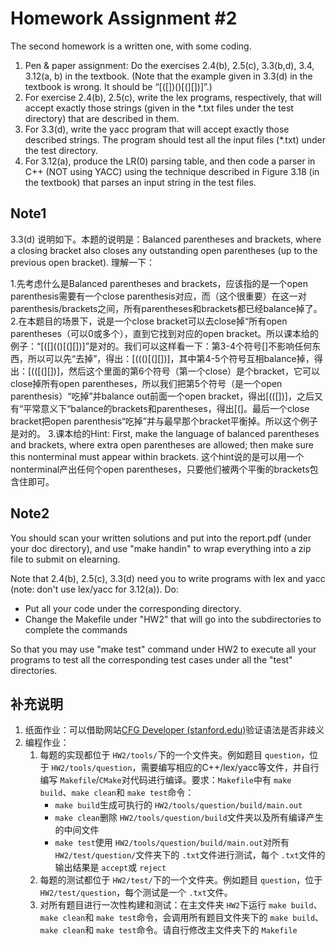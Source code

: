 # Homework Assignment #2

The second homework is a written one, with some coding.

1. Pen & paper assignment:  Do the exercises 2.4(b), 2.5(c), 3.3(b,d), 3.4, 3.12(a, b) in the textbook. (Note that the example given in 3.3(d) in the textbook is wrong. It should be “[([])()[(][])]”.)
2. For exercise 2.4(b), 2.5(c), write the lex programs, respectively, that will accept exactly those strings (given in the *.txt files under the test directory) that are described in them.
3. For 3.3(d), write the yacc program that will accept exactly those described strings. The program should test all the input files (*.txt) under the test directory.
4. For 3.12(a), produce the LR(0) parsing table, and then code a parser in C++ (NOT using YACC) using the technique described in Figure 3.18 (in the textbook) that parses an input string in the test files.

## Note1

3.3(d) 说明如下。本题的说明是：Balanced parentheses and brackets, where a closing bracket also closes any outstanding open parentheses (up to the previous open bracket). 理解一下：

1.先考虑什么是Balanced parentheses and brackets，应该指的是一个open parenthesis需要有一个close parenthesis对应，而（这个很重要）在这一对parenthesis/brackets之间，所有parentheses和brackets都已经balance掉了。
2.在本题目的场景下，说是一个close bracket可以去close掉“所有open parentheses（可以0或多个），直到它找到对应的open bracket。所以课本给的例子：“[([](()[(][])]”是对的。我们可以这样看一下：第3-4个符号[]不影响任何东西，所以可以先“去掉”，得出：[((()[(][])]，其中第4-5个符号互相balance掉，得出：[(([(][])]，然后这个里面的第6个符号（第一个close）是个bracket，它可以close掉所有open parentheses，所以我们把第5个符号（是一个open parenthesis）“吃掉”并balance out前面一个open bracket，得出[(([])]，之后又有“平常意义下“balance的brackets和parentheses，得出[(]。最后一个close bracket把open parenthesis“吃掉”并与最早那个bracket平衡掉。所以这个例子是对的。
3.课本给的Hint: First, make the language of balanced parentheses and brackets, where extra open parentheses are allowed; then make sure this nonterminal must appear within brackets. 这个hint说的是可以用一个nonterminal产出任何个open parentheses，只要他们被两个平衡的brackets包含住即可。

## Note2

You should scan your written solutions and put into the report.pdf (under your doc directory), and use "make handin" to wrap everything into a zip file to submit on elearning.

Note that 2.4(b), 2.5(c), 3.3(d) need you to write programs with lex and yacc (note: don't use lex/yacc for 3.12(a)). Do:

* Put all your code under the corresponding directory.
* Change the Makefile under "HW2" that will go into the subdirectories to complete the commands

So that you may use "make test" command under HW2 to execute all your programs to test all the corresponding test cases under all the "test" directories.

## 补充说明

1. 纸面作业：可以借助网站[CFG Developer (stanford.edu)](https://web.stanford.edu/class/archive/cs/cs103/cs103.1156/tools/cfg/)验证语法是否非歧义
2. 编程作业：
   1. 每题的实现都位于 `HW2/tools/`下的一个文件夹。例如题目 `question`，位于 `HW2/tools/question`，需要编写相应的C++/lex/yacc等文件，并自行编写 `Makefile`/`CMake`对代码进行编译。要求：`Makefile`中有 `make build`、`make clean`和 `make test`命令：
      - `make build`生成可执行的 `HW2/tools/question/build/main.out`
      - `make clean`删除 `HW2/tools/question/build`文件夹以及所有编译产生的中间文件
      - `make test`使用 `HW2/tools/question/build/main.out`对所有 `HW2/test/question/`文件夹下的 `.txt`文件进行测试，每个 `.txt`文件的输出结果是 `accept`或 `reject`
   2. 每题的测试都位于 `HW2/test/`下的一个文件夹。例如题目 `question`，位于 `HW2/test/question`，每个测试是一个 `.txt`文件。
   3. 对所有题目进行一次性构建和测试：在主文件夹 `HW2`下运行 `make build`、`make clean`和 `make test`命令，会调用所有题目文件夹下的 `make build`、`make clean`和 `make test`命令。请自行修改主文件夹下的 `Makefile`
